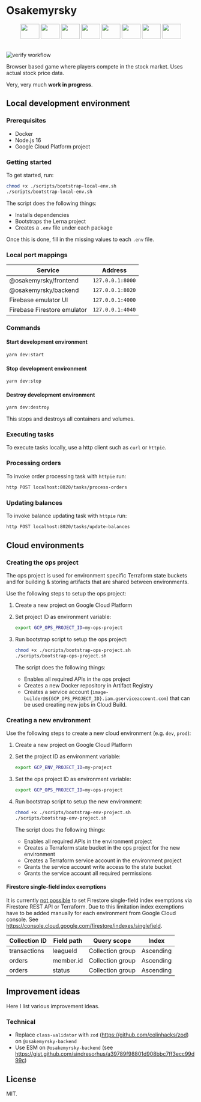 # Osakemyrsky

<div align="center">
  <img height="40" width="50" src="https://cdn.svgporn.com/logos/typescript-icon.svg"/>
  <img height="40" width="50" src="https://cdn.svgporn.com/logos/nextjs-icon.svg"/>
  <img height="40" width="50" src="https://cdn.svgporn.com/logos/tailwindcss-icon.svg"/>
  <img height="40" width="50" src="https://cdn.svgporn.com/logos/nestjs.svg"/>
  <img height="40" width="50" src="https://cdn.svgporn.com/logos/graphql.svg"/>
  <img height="40" width="50" src="https://cdn.svgporn.com/logos/apollostack.svg"/>
  <img height="40" width="50" src="https://cdn.svgporn.com/logos/firebase.svg"/>
  <img height="40" width="50" src="https://cdn.svgporn.com/logos/google-cloud.svg"/>
</div>

<br>

![verify workflow](https://github.com/penny-five/osakemyrsky/actions/workflows/verify.yml/badge.svg)

Browser based game where players compete in the stock market. Uses actual stock price data.

Very, very much **work in progress**.

## Local development environment

### Prerequisites

- Docker
- Node.js 16
- Google Cloud Platform project

### Getting started

To get started, run:

```sh
chmod +x ./scripts/bootstrap-local-env.sh
./scripts/bootstrap-local-env.sh
```

The script does the following things:

- Installs dependencies
- Bootstraps the Lerna project
- Creates a `.env` file under each package

Once this is done, fill in the missing values to each `.env` file.

### Local port mappings

| Service                     | Address          |
| --------------------------- | ---------------- |
| @osakemyrsky/frontend       | `127.0.0.1:8000` |
| @osakemyrsky/backend        | `127.0.0.1:8020` |
| Firebase emulator UI        | `127.0.0.1:4000` |
| Firebase Firestore emulator | `127.0.0.1:4040` |

### Commands

#### Start development environment

```sh
yarn dev:start
```

#### Stop development environment

```sh
yarn dev:stop
```

#### Destroy development environment

```sh
yarn dev:destroy
```

This stops and destroys all containers and volumes.

### Executing tasks

To execute tasks locally, use a http client such as `curl` or `httpie`.

### Processing orders

To invoke order processing task with `httpie` run:

```sh
http POST localhost:8020/tasks/process-orders
```

### Updating balances

To invoke balance updating task with `httpie` run:

```sh
http POST localhost:8020/tasks/update-balances
```

## Cloud environments

### Creating the ops project

The ops project is used for environment specific Terraform state buckets and for building & storing artifacts that are shared between environments.

Use the following steps to setup the ops project:

1. Create a new project on Google Cloud Platform

2. Set project ID as environment variable:

   ```sh
   export GCP_OPS_PROJECT_ID=my-ops-project
   ```

3. Run bootstrap script to setup the ops project:

   ```sh
   chmod +x ./scripts/bootstrap-ops-project.sh
   ./scripts/bootstrap-ops-project.sh
   ```

   The script does the following things:

   - Enables all required APIs in the ops project
   - Creates a new Docker repository in Artifact Registry
   - Creates a service account (`image-builder@${GCP_OPS_PROJECT_ID}.iam.gserviceaccount.com`) that can be used creating new jobs in Cloud Build.

### Creating a new environment

Use the following steps to create a new cloud environment (e.g. `dev`, `prod`):

1. Create a new project on Google Cloud Platform

2. Set the project ID as environment variable:

   ```sh
   export GCP_ENV_PROJECT_ID=my-project
   ```

3. Set the ops project ID as environment variable:

   ```sh
   export GCP_OPS_PROJECT_ID=my-ops-project
   ```

4. Run bootstrap script to setup the new environment:

   ```sh
   chmod +x ./scripts/bootstrap-env-project.sh
   ./scripts/bootstrap-env-project.sh
   ```

   The script does the following things:

   - Enables all required APIs in the environment project
   - Creates a Terraform state bucket in the ops project for the new environment
   - Creates a Terraform service account in the environment project
   - Grants the service account write access to the state bucket
   - Grants the service account all required permissions

#### Firestore single-field index exemptions

It is currently [not possible](https://github.com/hashicorp/terraform-provider-google/issues/7593) to set Firestore single-field index exemptions via Firestore REST API or Terraform. Due to this limitation index exemptions have to be added manually for each environment from Google Cloud console. See https://console.cloud.google.com/firestore/indexes/singlefield.

| Collection ID | Field path | Query scope      | Index     |
| ------------- | ---------- | ---------------- | --------- |
| transactions  | leagueId   | Collection group | Ascending |
| orders        | member.id  | Collection group | Ascending |
| orders        | status     | Collection group | Ascending |

## Improvement ideas

Here I list various improvement ideas.

### Technical

- Replace `class-validator` with `zod` (https://github.com/colinhacks/zod) on `@osakemyrsky-backend`
- Use ESM on `@osakemyrsky-backend` (see https://gist.github.com/sindresorhus/a39789f98801d908bbc7ff3ecc99d99c)

## License

MIT.
